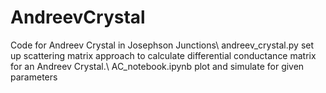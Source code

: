# AndreevCrystal
Code for Andreev Crystal in Josephson Junctions\\
andreev_crystal.py set up scattering matrix approach to calculate differential conductance matrix for an Andreev Crystal.\\
AC_notebook.ipynb plot and simulate for given parameters
